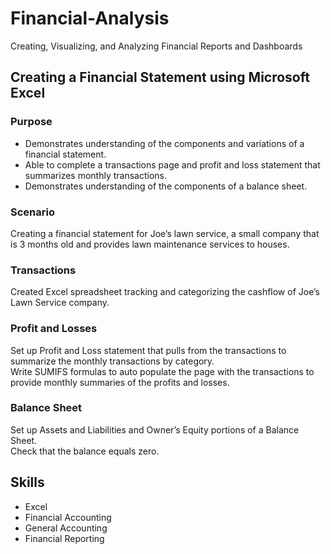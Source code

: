 # Financial-Analysis
Creating, Visualizing, and Analyzing Financial Reports and Dashboards   

## Creating a Financial Statement using Microsoft Excel  

### Purpose  
* Demonstrates understanding of the components and variations of a financial statement.  
* Able to complete a transactions page and profit and loss statement that summarizes monthly transactions.  
* Demonstrates understanding of the components of a balance sheet.  


### Scenario  
  
Creating a financial statement for Joe’s lawn service, a small company that is 3 months old and provides lawn maintenance services to houses.  

### Transactions  
Created Excel spreadsheet tracking and categorizing the cashflow of Joe’s Lawn Service company.  

### Profit and Losses  
Set up Profit and Loss statement that pulls from the transactions to summarize the monthly transactions by category.  
Write SUMIFS formulas to auto populate the page with the transactions to provide monthly summaries of the profits and losses.  

### Balance Sheet  
Set up Assets and Liabilities and Owner’s Equity portions of a Balance Sheet.  
Check that the balance equals zero.


## Skills  
* Excel  
* Financial Accounting  
* General Accounting  
* Financial Reporting  
